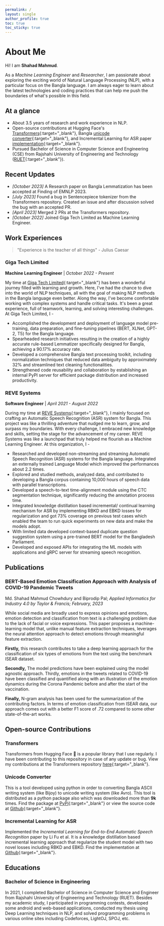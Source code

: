 ```yaml
---
permalink: /
layout: single
author_profile: true
toc: true
toc_sticky: true
---
```


# About Me

Hi! I am **Shahad Mahmud**.

As a *Machine Learning Engineer* and *Researcher*, I am passionate about exploring the exciting world of Natural Language Processing (NLP), with a particular focus on the Bangla language. I am always eager to learn about the latest technologies and coding practices that can help me push the boundaries of what's possible in this field.

## At a glance

- About 3.5 years of research and work experience in NLP.
- Open-source contributions at Hugging Face's [Transformers](https://github.com/huggingface/transformers/pulls?q=author%3Ashahad-mahmud){:target="_blank"}, Bangla [unicode converter](https://pypi.org/project/unicodeconverter/){:target="_blank"}, and Incremental Learning for ASR paper [implementation](https://github.com/shahad-mahmud/incremental_learning_for_asr){:target="_blank"}.
- Pursued Bachelor of Science in Computer Science and Engineering (CSE) from Rajshahi University of Engineering and Technology ([RUET](https://www.ruet.ac.bd/){:target="_blank"}).

## Recent Updates

- *[October 2023]* A Research paper on Bangla Lemmatization has been accepted at Finding of EMNLP 2023.
- *[July 2023]* Found a bug in Sentencepiece tokenizer from the Transformers repository. Created an issue and after discussion solved the bug with an accepted PR.
- *[April 2023]* Merged 2 PRs at the Transformers repository.
- *[October 2022]* Joined Giga Tech Limited as Machine Learning Engineer.

## Work Experiences

> "Experience is the teacher of all things" - Julius Caesar

### Giga Tech Limited

**Machine Learning Engineer** \| *October 2022 - Present*

My time at [Giga Tech Limited](https://gigatechltd.com/){:target="_blank"} has been a wonderful journey filled with learning and growth. Here, I've had the chance to dive into the world of NLP techniques, all with the goal of making NLP methods in the Bangla language even better. Along the way, I've become comfortable working with complex systems and handle critical tasks. It's been a great experience, full of teamwork, learning, and solving interesting challenges. At Giga Tech Limited, I -

- Accomplished the development and deployment of language model pre-training, data preparation, and fine-tuning pipelines (BERT, XLNet, GPT-2, T5) for the Bangla language.
- Spearheaded research initiatives resulting in the creation of a highly accurate rule-based Lemmatizer specifically designed for Bangla, achieving a 90.17% accuracy rate.
- Developed a comprehensive Bangla text processing toolkit, including normalization techniques that reduced data ambiguity by approximately 32% and streamlined text cleaning functionalities.
- Strengthened code reusability and collaboration by establishing an internal PyPI server for efficient package distribution and increased productivity.

### REVE Systems

**Software Engineer** \| *April 2021 - August 2022*

During my time at [REVE Systems](https://revesoft.com/){:target="_blank"}, I mainly focused on crafting an Automatic Speech Recognition (ASR) system for Bangla. This project was like a thrilling adventure that nudged me to learn, grow, and surpass my boundaries. With every challenge, I embraced new knowledge and skills, setting the stage for the advancement of my career. REVE Systems was like a launchpad that truly helped me flourish as a Machine Learning Engineer. At this organization, I -

- Researched and developed non-streaming and streaming Automatic Speech Recognition (ASR) systems for the Bangla language. Integrated an externally trained Language Model which improved the performances about 2.2 times.
- Explored and studied methods, analyzed data, and contributed to developing a Bangla corpus containing 10,000 hours of speech data with parallel transcriptions.
- Developed a speech-to-text time-alignment module using the CTC segmentation technique, significantly reducing the annotation process time.
- Integrated knowledge distillation based incremental/ continual learning mechanism for ASR by implementing RBKD and EBKD losses for regularization and got 73% coverage on previous test cases which enabled the team to run quick experiments on new data and make the models adopt.
- With limited data developed context-based duplicate question suggestion system using a pre-trained BERT model for the Bangladesh Parliament.
- Developed and exposed APIs for integrating the ML models with applications and gRPC server for streaming speech recognition.

## Publications

### BERT-Based Emotion Classification Approach with Analysis of COVID-19 Pandemic Tweets

Md. Shahad Mahmud Chowhdury and Biprodip Pal; *Applied Informatics for Industry 4.0 by Taylor & Francis; February, 2023*

While social media are broadly used to express opinions and emotions, emotion detection and classification from text is a challenging problem due to the lack of facial or voice expressions. This paper proposes a machine-learning model that, unlike manual feature extraction techniques, leverages the neural attention approach to detect emotions through meaningful feature extraction.

**Firstly,** this research contributes to take a deep learning approach for the classification of six types of emotions from the text using the benchmark ISEAR dataset.

**Secondly,** The model predictions have been explained using the model agnostic approach. Thirdly, emotions in the tweets related to COVID-19 have been classified and quantified along with an illustration of the emotion dynamics during the Corona Pandemic before and after the start of the vaccination.

**Finally,** N-gram analysis has been used for the summarization of the contributing factors. In terms of emotion classification from ISEAR data, our approach comes out with a better F1 score of .72 compared to some other state-of-the-art works.

## Open-source Contributions

### Transformers

Transformers from Hugging Face 🤗 is a popular library that I use regularly. I have been contributing to this repository in case of any update or bug. View my contributions at the Transformers repository [here](https://github.com/huggingface/transformers/pulls?q=author%3Ashahad-mahmud){:target="_blank"}.

### Unicode Converter

This is a tool developed using python in order to converting Bangla ASCII writing system (like Bijoy) to unicode writing system (like Avro). This tool is distributed as a python package also which was downloaded more than **9k** times. Find the package at [PyPi](https://pypi.org/project/unicodeconverter/){:target="_blank"} or view the source code at [Github](https://github.com/shahad-mahmud/unicode_converter){:target="_blank"}.

### Incremental Learning for ASR

Implemented the *Incremental Learning for End-to-End Automatic Speech Recognition* paper by Li Fu et al. It is a knowledge distillation based incremental learning approach that regularize the student model with two novel losses including RBKD and EBKD. Find the implementation at [Github](https://github.com/shahad-mahmud/incremental_learning_for_asr){:target="_blank"}.

## Educations

### Bachelor of Science in Engineering

In 2021, I completed Bachelor of Science in Computer Science and Engineer from Rajshahi University of Engineering and Technology (RUET). Besides my academic study, I participated in programming contests, developed some android and web-based applications, conducted my thesis using Deep Learning techniques in NLP, and solved programming problems in various online sites including Codeforces, LightOJ, SPOJ, etc.
